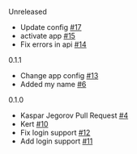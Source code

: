 

Unreleased
* Update config [#17](https://github.com/eritikass/tpt1/pull/17)
* activate app [#15](https://github.com/eritikass/tpt1/pull/15)
* Fix errors in api [#14](https://github.com/eritikass/tpt1/pull/14)

0.1.1
* Change app config [#13](https://github.com/eritikass/tpt1/pull/13)
* Added my name [#6](https://github.com/eritikass/tpt1/pull/6)

0.1.0
* Kaspar Jegorov Pull Request [#4](https://github.com/eritikass/tpt1/pull/4)
* Kert [#10](https://github.com/eritikass/tpt1/pull/10)
* Fix login support [#12](https://github.com/eritikass/tpt1/pull/12)
* Add login support [#11](https://github.com/eritikass/tpt1/pull/11)
